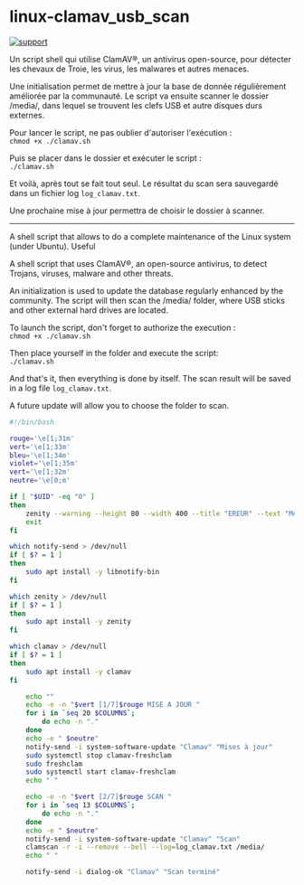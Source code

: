# linux-clamav_usb_scan

[![support](
https://brianmacdonald.github.io/Ethonate/svg/eth-support-blue.svg)](
https://brianmacdonald.github.io/Ethonate/address#0xEDa4b087fac5faa86c43D0ab5EfCa7C525d475C2)

<p>Un script shell qui utilise ClamAV®, un antivirus open-source, pour détecter les chevaux de Troie, les virus, les malwares et autres menaces.</p>

<p>Une initialisation permet de mettre à jour la base de donnée régulièrement améliorée par la communauté. Le script va ensuite scanner le dossier /media/, dans lequel se trouvent les clefs USB et autre disques durs externes.</a>

Pour lancer le script, ne pas oublier d'autoriser l'exécution : <br/>`chmod +x ./clamav.sh`

Puis se placer dans le dossier et exécuter le script : <br/>`./clamav.sh`

Et voilà, après tout se fait tout seul. Le résultat du scan sera sauvegardé dans un fichier log `log_clamav.txt`.

Une prochaine mise à jour permettra de choisir le dossier à scanner.

---

<p>A shell script that allows to do a complete maintenance of the Linux system (under Ubuntu). Useful <p>A shell script that uses ClamAV®, an open-source antivirus, to detect Trojans, viruses, malware and other threats.</p>

<p>An initialization is used to update the database regularly enhanced by the community. The script will then scan the /media/ folder, where USB sticks and other external hard drives are located.</a>

To launch the script, don't forget to authorize the execution : <br/>`chmod +x ./clamav.sh`

Then place yourself in the folder and execute the script: <br/>`./clamav.sh`

And that's it, then everything is done by itself. The scan result will be saved in a log file `log_clamav.txt`.

A future update will allow you to choose the folder to scan.

``` bash
#!/bin/bash

rouge='\e[1;31m'
vert='\e[1;33m'
bleu='\e[1;34m'
violet='\e[1;35m'
vert='\e[1;32m'
neutre='\e[0;m'

if [ "$UID" -eq "0" ]
then
    zenity --warning --height 80 --width 400 --title "EREUR" --text "Merci de lancez le script sans sudo : \n<b>./clamav.sh</b>\nVous devrez entrer le mot de passe root par la suite."
    exit
fi

which notify-send > /dev/null
if [ $? = 1 ]
then
	sudo apt install -y libnotify-bin
fi

which zenity > /dev/null
if [ $? = 1 ]
then
	sudo apt install -y zenity
fi

which clamav > /dev/null
if [ $? = 1 ]
then
	sudo apt install -y clamav
fi

    echo ""
    echo -e -n "$vert [1/7]$rouge MISE A JOUR "
    for i in `seq 20 $COLUMNS`;
        do echo -n "."
    done
    echo -e " $neutre"
    notify-send -i system-software-update "Clamav" "Mises à jour"
    sudo systemctl stop clamav-freshclam
    sudo freshclam
    sudo systemctl start clamav-freshclam
    echo " "

    echo -e -n "$vert [2/7]$rouge SCAN "
    for i in `seq 13 $COLUMNS`;
        do echo -n "."
    done
    echo -e " $neutre"
    notify-send -i system-software-update "Clamav" "Scan"
    clamscan -r -i --remove --bell --log=log_clamav.txt /media/
    echo " "

    notify-send -i dialog-ok "Clamav" "Scan terminé"
```
